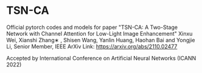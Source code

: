 # TSN-CA
Official pytorch codes and models for paper "TSN-CA: A Two-Stage Network with Channel Attention for Low-Light Image Enhancement"    Xinxu Wei, Xianshi Zhang∗ , Shisen Wang, Yanlin Huang, Haohan Bai and Yongjie Li, Senior Member, IEEE
ArXiv Link: https://arxiv.org/abs/2110.02477

Accepted by International Conference on Artificial Neural Networks (ICANN 2022)
